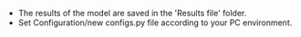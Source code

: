 - The results of the model are saved in the 'Results file' folder.
- Set Configuration/new configs.py file according to your PC environment.
